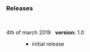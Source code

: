 ### Releases
<br>
<p style=" font-size:14px; text-align:justify;">
4th of march 2019&nbsp;&nbsp;
<b>version:</b> 1.0
<ul style="padding-left:5em">
 <li type="square">initial release</li>
</ul></p2>
</p>
